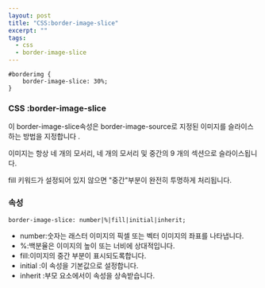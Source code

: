```yaml
---
layout: post
title: "CSS:border-image-slice"
excerpt: ""
tags: 
  - css
  - border-image-slice
---
```


```
#borderimg { 
    border-image-slice: 30%;
}
```
### CSS :border-image-slice

이 border-image-slice속성은 border-image-source로 지정된 이미지를 슬라이스하는 방법을 지정합니다 .

이미지는 항상 네 개의 모서리, 네 개의 모서리 및 중간의 9 개의 섹션으로 슬라이스됩니다.

fill 키워드가 설정되어 있지 않으면 "중간"부분이 완전히 투명하게 처리됩니다.

### 속성
`border-image-slice: number|%|fill|initial|inherit;`

+ number:숫자는 래스터 이미지의 픽셀 또는 벡터 이미지의 좌표를 나타냅니다.
+ %:백분율은 이미지의 높이 또는 너비에 상대적입니다.
+ fill:이미지의 중간 부분이 표시되도록합니다.
+ initial :이 속성을 기본값으로 설정합니다.
+ inherit :부모 요소에서이 속성을 상속받습니다.

